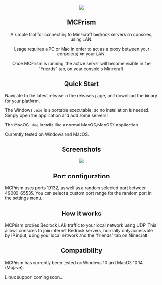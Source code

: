 <p align="center">
  <img src="https://assets.pbxdesign.xyz/mcp-icon-256.png">
</p>

<h2 align="center">MCPrism</h2>
<p align="center">
  A simple tool for connecting to Minecraft bedrock servers on consoles, using LAN. 
</p> 
<p align="center">
  Usage requires a PC or Mac in order to act as a proxy between your console(s) on your LAN.
</p> 
<p align="center">
  Once MCPrism is running, the active server will become visible in the "Friends" tab, on your console's Minecraft.
</p> 

<p align="center"> </p>
<p align="center"> </p>

<h2 align="center">Quick Start</h2>
Navigate to the latest release in the releases page, and download the binary for your platform.

The Windows `.exe` is a portable executable, so no installation is needed. Simply open the application and add some servers! 

The MacOS `.dmg` installs like a normal MacOS/MacOSX application

Currently tested on Windows and MacOS. 

<h2 align="center">Screenshots</h2>
<p align="center">
  <img src="https://assets.pbxdesign.xyz/mcp-window-both-small.png">
</p>

<h2 align="center">Port configuration</h2>
MCPrism uses ports 19132, as well as a random selected port between 49000-65535. You can select a custom port range for the random port in the settings menu. 

<h2 align="center">How it works</h2>
MCPrism proxies Bedrock LAN traffic to your local network using UDP. This allows consoles to join internet Bedrock servers, normally only accessible by IP input, using your local network and the "friends" tab on Minecraft. 

<h2 align="center">Compatibility</h2>
MCPrism has currently been tested on Windows 10 and MacOS 10.14 (Mojave).

Linux support coming soon...
